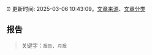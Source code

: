 :alarm_clock: 更新时间: 2025-03-06 10:43:09。[文章来源](/README.md)、[文章分类](/TAGS.md)

## 报告


> 关键字：`报告`、`月报`



